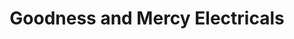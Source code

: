 ---
title: "Goodness and Mercy Electricals"
url: /accra/goodness-and-mercy-electricals/
shop: electronics
---